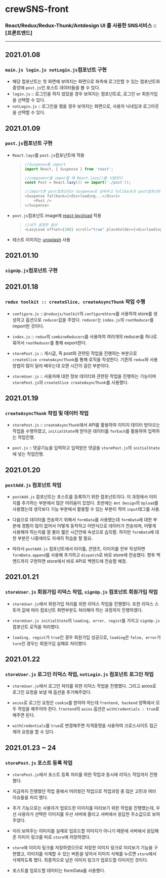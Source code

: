 # crewSNS-front
### React/Redux/Redux-Thunk/Antdesign UI 를 사용한 SNS서비스 :: [프론트앤드]
---
## 2021.01.08
### `main.js login.js notLogin.js`컴포넌트 구현
- 해당 컴포넌트는 첫 화면에 보여지는 화면으로 좌측에 로그인할 수 있는 컴포넌트와 중앙에 `post.js`인 포스트 데이터들을 볼 수 있다.
- `login.js` :: 로그인을 하지 않았을 경우 보여지는 컴포넌트로, 로그인 or 회원가입을 선택할 수 있다.
- `notLogin.js` :: 로그인을 했을 경우 보여지는 화면으로, 사용자 닉네임과 로그아웃을 선택할 수 있다.

## 2021.01.09
### `post.js`컴포넌트 구현
- `React.layz`를 `post.js`컴포넌트에 적용
  > ```javascript
  > //Suspense를 import
  > import React, { Suspense } from 'react';
  > 
  > //component를 impor할 때 React.lazy()를 사용한다
  > const Post = React.lazy(() => import('./post'));
  > 
  > //import한 post컴포넌트는 Suspense로 감싸주고 fallback은 post컴포넌트가 보여지기 전까지 보여줄 내용을 적어준다.
  > <Suspense fallback={<div>loading...</div>}>
  >     <Post />
  > </Suspense>
  > ```
- `post.js`컴포넌트 image에 [react-layzload](https://www.npmjs.com/package/react-lazyload) 적용
  >```javascript
  >//내가 설정한 옵션
  ><LazyLoad offset={100} scroll="true" placeholder={<div>loading...</div>} height="300px"></LazyLoad>
  >```
  > 
- 테스트 이미지는 [unsplash](https://unsplash.com/) 사용

## 2021.01.10
### `signUp.js`컴포넌트 구현

## 2021.01.18
### `redux toolkit :: createSlice, createAsyncThunk` 작업 수행
- `configure.js`  :: `@reduxjs/toolkit`의 `configureStore`를 사용하여 store를 생성하고 옵션으로 `reducer`값을 주었다. `reducer`는 `index.js`의 `rootReducer`를 import한 것이다.

- `index.js` :: `redux`의 `combineReducers`를 사용하여 여러개의 reducer를 하나로 묶어서 `rootReducer`를 통해 export한다.

- `storePost.js` :: 게시글, 즉 post와 관련된 작업을 진행하는 부분으로 `createSlice createAsyncThunk`를 통해 로직을 작성한다. 기존의 `redux`와 사용방법이 많이 달라 배우는데 오랜 시간이 걸린 부분이다.

- `storeUser.js` :: 사용자에 대한 정보 데이터와 관련된 작업을 진행하는 기능이며 `storePost.js`의 `createSlice createAsyncThunk`를 사용했다.

## 2021.01.19
### `createAsyncThunk` 작업 및 데이터 작업
- `storePost.js` :: `createAsyncThunk`에서 API를 활용하여 이미지 데이터 받아오는 작업을 수행하였고, `initialState`에 받아온 데이터를 `forEach`를 활용하여 입력하는 작업진행.

- `post.js` :: 댓글기능을 입력하고 입력받은 댓글을 `storePost.js`의 `initialState`에 넣는 작업진행.

## 2021.01.20
### `postAdd.js` 컴포넌트 작업
- `postAdd.js` 컴포넌트는 포스트를 등록하기 위한 컴포넌트이다. 이 과정에서 이미지를 추가하는 부분에서 많은 어려움이 있었다. 초반에는 `Ant Design`의 `Upload`를 사용했는데 생각보다 기능 부분에서 활용할 수 있는 부분이 적어 `input`태그를 사용.

- 다음으로 데이터를 전송하기 위해서 `formData`를 사용했는데 `formData`에 대한 부분에 경험이 많이 없어서 어떻게 동작하고 어떤식으로 데이터가 전송되며, 어떻게 사용해야 하는지를 잘 몰라 짧은 시간안에 속성으로 습득함. 하지만 `formData`에 대한 부분은 나중에라도 자세히 학습을 할 필요.

- 따라서 `postAdd.js` 컴포넌트에서 타이틀, 콘텐츠, 이미지를 전부 작성하면 `formData.append`를 사용해 추가하고 `dispatch`로 바로 store에 전송했다. 향후 백엔드까지 구현하면 store에서 바로 API로 백엔드에 전송할 예정.

## 2021.01.21
### `storeUser.js` 회원가입 리덕스 작업, `signUp.js` 컴포넌트 회원가입 작업
- `storeUser.js`에서 회원가입 처리를 위한 리덕스 작업을 진행했다. 또한 리덕스 스토어 값에 따라 컴포넌트 화면부분도 처리해야 하는 과정까지 진행하였다.

- `storeUser.js initialState`의 `loading, error, regist`를 가지고 `signUp.js`컴포넌트 로직을 처리했다.

- `loading, regist`가 `true`인 경우 회원가입 성공으로, `loading`은 `false, error`가 `ture`인 경우는 회원가입 실패로 처리했다.

## 2021.01.22
### `storeUser.js` 로그인 리덕스 작업, `notLogin.js` 컴포넌트 로그인 작업
- `storeUser.js`에서 로그인 처리를 위한 리덕스 작업을 진행했다. 그리고 axios로 로그인 요청을 보낼 때 옵션을 추가해주었다.

- `axios`로 로그인 요청은 `cookie`를 받아야 하는데 `frontend, backend` 양쪽에서 모두 작업을 해주어야 한다. `frontend`의 `axios` 옵션은 `withCredentials : true`로 해주면 된다.

- `withCredentials`를 `true`로 변경해주면 자격증명을 사용하여 크로스사이트 접근 제어 요청을 할 수 있다.

## 2021.01.23 ~ 24
### `storePost.js` 포스트 등록 작업
- `storePost.js`에서 포스트 등록 처리를 위한 작업과 동시에 리덕스 작업까지 진행했다.

- 지금까지 진행했던 작업 중에서 어려웠던 작업으로 작업과정 중 많은 고민과 여러 이슈들을 처리 했다.

- 추가 기능으로는 사용자가 업로드한 이미지를 미리보기 위한 작업을 진행했는데, 우선 사용자가 선택한 이미지를 우선 서버에 올리고 서버에서 응답한 주소값으로 보여주었다.

- 미리 보여주는 이미지를 실제로 업로드할 이미지가 아니기 때문에 서버에서 응답해준 이미지 링크를 따로 `store`에 저장하였다.

- `store`에 이미지 링크를 저장하였으므로 저장한 이미지 링크로 미리보기 기능을 구현했고, 이미지를 삭제할 수 있는 버튼을 넣어서 이미지 삭제를 누르면 `store`에서 삭제하도록 했다. 최종적으로 남은 이미지 링크가 업로드할 이미지인 것이다.

- 포스트를 업로드할 데이터는 formData를 사용했다.